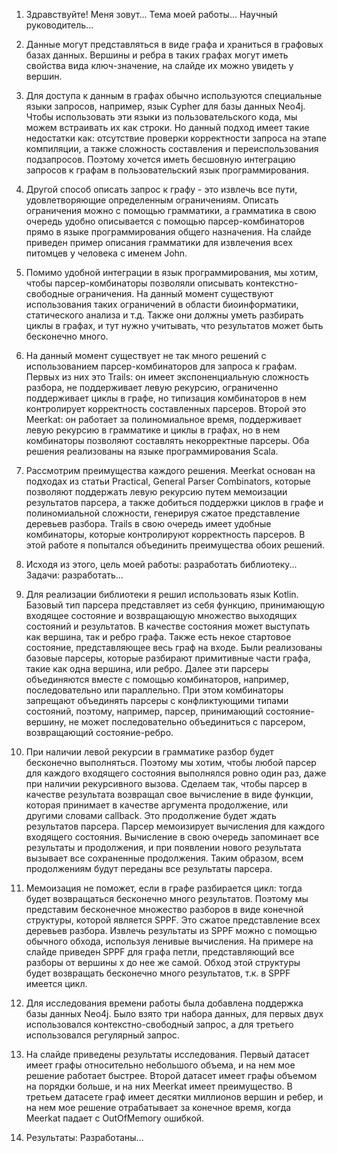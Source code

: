 1. Здравствуйте! Меня зовут... Тема моей работы... Научный руководитель...

2. Данные могут представляться в виде графа и храниться в графовых базах данных. Вершины и ребра в таких графах могут иметь свойства вида ключ-значение, на слайде их можно увидеть у вершин. 

3. Для доступа к данным в графах обычно используются специальные языки запросов, например, язык Cypher для базы данных Neo4j. Чтобы использовать эти языки из пользовательского кода, мы можем встраивать их как строки. Но данный подход имеет такие недостатки как: отсутствие проверки корректности запроса на этапе компиляции, а также сложность составления и переиспользования подзапросов. Поэтому хочется иметь бесшовную интеграцию запросов к графам в пользовательский язык программирования.

4. Другой способ описать запрос к графу - это извлечь все пути, удовлетворяющие определенным ограничениям. Описать ограничения можно с помощью грамматики, а грамматика в свою очередь удобно описывается с помощью парсер-комбинаторов прямо в языке программирования общего назначения. На слайде приведен пример описания грамматики для извлечения всех питомцев у человека с именем John.

5. Помимо удобной интеграции в язык программирования, мы хотим, чтобы парсер-комбинаторы позволяли описывать контекстно-свободные ограничения. На данный момент существуют использования таких ограничений в области биоинформатики, статического анализа и т.д. Также они должны уметь разбирать циклы в графах, и тут нужно учитывать, что результатов может быть бесконечно много. 

6. На данный момент существует не так много решений с использованием парсер-комбинаторов для запроса к графам. Первых из них это Trails: он имеет экспоненциальную сложность разбора, не поддерживает левую рекурсию, ограниченно поддерживает циклы в графе, но типизация комбинаторов в нем контролирует корректность составленных парсеров. Второй это Meerkat: он работает за полиномиальное время, поддерживает левую рекурсию в грамматике и циклы в графах, но в нем комбинаторы позволяют составлять некорректные парсеры. Оба решения реализованы на языке программирования Scala.

7. Рассмотрим преимущества каждого решения. Meerkat основан на подходах из статьи Practical, General Parser Combinators, которые позволяют поддержать левую рекурсию путем мемоизации результатов парсера, а также добиться поддержки циклов в графе и полиномиальной сложности, генерируя сжатое представление деревьев разбора. Trails в свою очередь имеет удобные комбинаторы, которые контролируют корректность парсеров. В этой работе я попытался объединить преимущества обоих решений.  

8. Исходя из этого, цель моей работы: разработать библиотеку... Задачи: разработать...

9. Для реализации библиотеки я решил использовать язык Kotlin. Базовый тип парсера представляет из себя функцию, принимающую входящее состояние и возвращающую множество выходящих состояний и результатов. В качестве состояния может выступать как вершина, так и ребро графа. Также есть некое стартовое состояние, представляющее весь граф на входе. 
Были реализованы базовые парсеры, которые разбирают примитивные части графа, такие как одна вершина, или ребро. Далее эти парсеры объединяются вместе с помощью комбинаторов, например, последовательно или параллельно. При этом комбинаторы запрещают объединять парсеры с конфликтующими типами состояний, поэтому, например, парсер, принимающий состояние-вершину, не может последовательно объединиться с парсером, возвращающий состояние-ребро.  

10. При наличии левой рекурсии в грамматике разбор будет бесконечно выполняться. Поэтому мы хотим, чтобы любой парсер для каждого входящего состояния выполнялся ровно один раз, даже при наличии рекурсивного вызова. Сделаем так, чтобы парсер в качестве результата возвращал свое вычисление в виде функции, которая принимает в качестве аргумента продолжение, или другими словами callback. Это продолжение будет ждать результатов парсера. Парсер мемоизирует вычисления для каждого входящего состояния. Вычисление в свою очередь запоминает все результаты и продолжения, и при появлении нового результата вызывает все сохраненные продолжения. Таким образом, всем продолжениям будут переданы все результаты парсера. 

11. Мемоизация не поможет, если в графе разбирается цикл: тогда будет возвращаться бесконечно много результатов. Поэтому мы представим бесконечное множество разборов в виде конечной структуры, которой является SPPF. Это сжатое представление всех деревьев разбора. Извлечь результаты из SPPF можно с помощью обычного обхода, используя ленивые вычисления. На примере на слайде приведен SPPF для графа петли, представляющий все разборы от вершины x до нее же самой. Обход этой структуры будет возвращать бесконечно много результатов, т.к. в SPPF имеется цикл.

12. Для исследования времени работы была добавлена поддержка базы данных Neo4j. Было взято три набора данных, для первых двух использовался контекстно-свободный запрос, а для третьего использовался регулярный запрос. 

13. На слайде приведены результаты исследования. Первый датасет имеет графы относительно небольшого объема, и на нем мое решение работает быстрее. Второй датасет имеет графы объемом на порядки больше, и на них Meerkat имеет преимущество. В третьем датасете граф имеет десятки миллионов вершин и ребер, и на нем мое решение отрабатывает за конечное время, когда Meerkat падает с OutOfMemory ошибкой. 

14. Результаты: Разработаны...